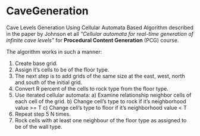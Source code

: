 # CaveGeneration
Cave Levels Generation Using Cellular Automata Based Algorithm described in the paper by Johnson et all *"Cellular automata for real-time generation of infinite cave levels"* for **Procedural Content Generation** (PCG) course.

The algorithm works in such a manner:
1)	Create base grid. 
2)	Assign it’s cells to be of the floor type. 
3)	The next step is to add grids of the same size at the east, west, north and south of the initial grid.
4)	Convert R percent of the cells to rock type from the floor type.
5)	Use iterated cellular automata:
a)	Examine relationship neighbor cells of each cell of the grid.
b)	Change cell’s type to rock if it’s neighborhood value >= T
c)	Change cell’s type to floor if it’s neighborhood value < T
6)	Repeat step 5 N times.
7)	Rock cells with at least one neighbour of the floor type as assigned to be of the wall type.


